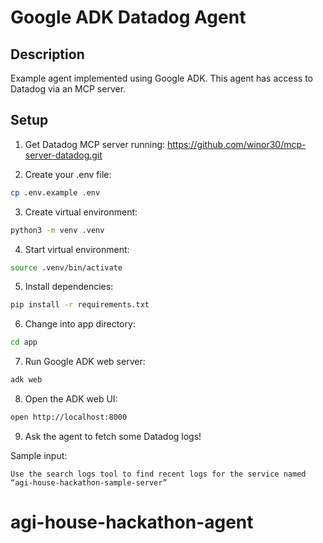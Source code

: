 # Google ADK Datadog Agent

## Description

Example agent implemented using Google ADK. This agent has access to Datadog via an MCP server.

## Setup

1. Get Datadog MCP server running: https://github.com/winor30/mcp-server-datadog.git

2. Create your .env file:

```bash
cp .env.example .env
```

3. Create virtual environment:

```bash
python3 -m venv .venv
```

4. Start virtual environment:

```bash
source .venv/bin/activate
```

5. Install dependencies:

```bash
pip install -r requirements.txt
```

6. Change into app directory:

```bash
cd app
```

7. Run Google ADK web server:

```bash
adk web
```

8. Open the ADK web UI:

```bash
open http://localhost:8000
```

9. Ask the agent to fetch some Datadog logs!

Sample input:

```
Use the search logs tool to find recent logs for the service named “agi-house-hackathon-sample-server”
```
# agi-house-hackathon-agent
